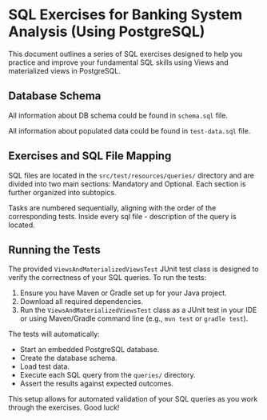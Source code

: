# SQL Exercises for Banking System Analysis (Using PostgreSQL)

This document outlines a series of SQL exercises designed to help you practice and improve your fundamental SQL skills using 
Views and materialized views in PostgreSQL.

## Database Schema

All information about DB schema could be found in `schema.sql` file.

All information about populated data could be found in `test-data.sql` file.


## Exercises and SQL File Mapping

SQL files are located in the `src/test/resources/queries/` directory and are divided into two main sections: Mandatory and Optional. 
Each section is further organized into subtopics.

Tasks are numbered sequentially, aligning with the order of the corresponding tests. 
Inside every sql file - description of the query is located.


## Running the Tests

The provided `ViewsAndMaterializedViewsTest` JUnit test class is designed to verify the correctness of your SQL queries. To run the tests:

1.  Ensure you have Maven or Gradle set up for your Java project.
2.  Download all required dependencies. 
3.  Run the `ViewsAndMaterializedViewsTest` class as a JUnit test in your IDE or using Maven/Gradle command line (e.g., `mvn test` or `gradle test`).

The tests will automatically:

* Start an embedded PostgreSQL database.
* Create the database schema.
* Load test data.
* Execute each SQL query from the `queries/` directory.
* Assert the results against expected outcomes.

This setup allows for automated validation of your SQL queries as you work through the exercises. Good luck!